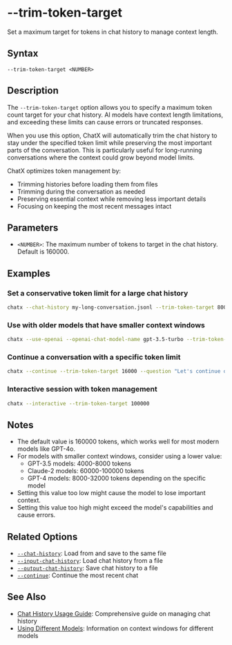 # --trim-token-target

Set a maximum target for tokens in chat history to manage context length.

## Syntax

```
--trim-token-target <NUMBER>
```

## Description

The `--trim-token-target` option allows you to specify a maximum token count target for your chat history. AI models have context length limitations, and exceeding these limits can cause errors or truncated responses.

When you use this option, ChatX will automatically trim the chat history to stay under the specified token limit while preserving the most important parts of the conversation. This is particularly useful for long-running conversations where the context could grow beyond model limits.

ChatX optimizes token management by:
- Trimming histories before loading them from files
- Trimming during the conversation as needed
- Preserving essential context while removing less important details
- Focusing on keeping the most recent messages intact

## Parameters

- `<NUMBER>`: The maximum number of tokens to target in the chat history. Default is 160000.

## Examples

### Set a conservative token limit for a large chat history

```bash
chatx --chat-history my-long-conversation.jsonl --trim-token-target 8000 --question "Continue our discussion"
```

### Use with older models that have smaller context windows

```bash
chatx --use-openai --openai-chat-model-name gpt-3.5-turbo --trim-token-target 4000 --input-chat-history previous-chat.jsonl
```

### Continue a conversation with a specific token limit

```bash
chatx --continue --trim-token-target 16000 --question "Let's continue our discussion about the project architecture"
```

### Interactive session with token management

```bash
chatx --interactive --trim-token-target 100000
```

## Notes

- The default value is 160000 tokens, which works well for most modern models like GPT-4o.
- For models with smaller context windows, consider using a lower value:
  - GPT-3.5 models: 4000-8000 tokens
  - Claude-2 models: 60000-100000 tokens
  - GPT-4 models: 8000-32000 tokens depending on the specific model
- Setting this value too low might cause the model to lose important context.
- Setting this value too high might exceed the model's capabilities and cause errors.

## Related Options

- [`--chat-history`](chat-history.md): Load from and save to the same file
- [`--input-chat-history`](input-chat-history.md): Load chat history from a file
- [`--output-chat-history`](output-chat-history.md): Save chat history to a file
- [`--continue`](continue.md): Continue the most recent chat

## See Also

- [Chat History Usage Guide](../../../usage/chat-history.md): Comprehensive guide on managing chat history
- [Using Different Models](../../../providers/models.md): Information on context windows for different models